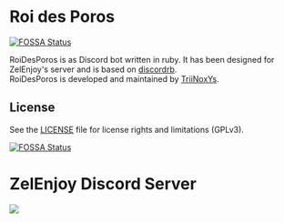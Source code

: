 # Roi des Poros
[![FOSSA Status](https://app.fossa.io/api/projects/git%2Bgithub.com%2Ftriinoxys%2FRoiDesPoros.svg?type=shield)](https://app.fossa.io/projects/git%2Bgithub.com%2Ftriinoxys%2FRoiDesPoros?ref=badge_shield)


RoiDesPoros is as Discord bot written in ruby. It has been designed for ZelEnjoy's server and is based on [discordrb](https://github.com/meew0/discordrb).  
RoiDesPoros is developed and maintained by [TriiNoxYs](http://triinoxys.fr/).  

## License
See the [LICENSE](LICENSE.md) file for license rights and limitations (GPLv3).


[![FOSSA Status](https://app.fossa.io/api/projects/git%2Bgithub.com%2Ftriinoxys%2FRoiDesPoros.svg?type=large)](https://app.fossa.io/projects/git%2Bgithub.com%2Ftriinoxys%2FRoiDesPoros?ref=badge_large)

# ZelEnjoy Discord Server

[![](https://discordapp.com/api/guilds/371046774758178816/embed.png?style=banner2)](https://discord.gg/DQXUE5k)